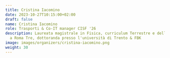 ```yaml
---
title: Cristina Iacomino
date: 2023-10-27T10:15:00+02:00
draft: false
name: Cristina Iacomino
role: Trasporti & Co-IT manager CISF '26
description: Laureata magistrale in Fisica, curriculum Terrestre e dell'ambiente
  a Roma Tre, dottoranda presso l'università di Trento & FBK
image: images/organizers/cristina-iacomino.png
weight: 30
---
```

